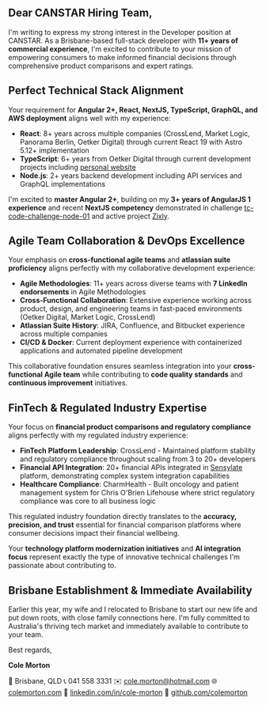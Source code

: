 ## Dear CANSTAR Hiring Team,

I'm writing to express my strong interest in the Developer position at CANSTAR. As a Brisbane-based full-stack developer with **11+ years of commercial experience**, I'm excited to contribute to your mission of empowering consumers to make informed financial decisions through comprehensive product comparisons and expert ratings.

## Perfect Technical Stack Alignment

Your requirement for **Angular 2+, React, NextJS, TypeScript, GraphQL, and AWS deployment** aligns well with my experience:

- **React**: 8+ years across multiple companies (CrossLend, Market Logic, Panorama Berlin, Oetker Digital) through current React 19 with Astro 5.12+ implementation
- **TypeScript**: 6+ years from Oetker Digital through current development projects including [personal website](https://colemorton.com)
- **Node.js**: 2+ years backend development including API services and GraphQL implementations

I'm excited to **master Angular 2+**, building on my **3+ years of AngularJS 1 experience** and recent **NextJS competency** demonstrated in challenge [tc-code-challenge-node-01](https://github.com/ColeMorton/tc-code-challenge-node-01) and active project [Zixly](https://github.com/ColeMorton/zixly).

## Agile Team Collaboration & DevOps Excellence

Your emphasis on **cross-functional agile teams** and **atlassian suite proficiency** aligns perfectly with my collaborative development experience:

- **Agile Methodologies**: 11+ years across diverse teams with **7 LinkedIn endorsements** in Agile Methodologies
- **Cross-Functional Collaboration**: Extensive experience working across product, design, and engineering teams in fast-paced environments (Oetker Digital, Market Logic, CrossLend)
- **Atlassian Suite History**: JIRA, Confluence, and Bitbucket experience across multiple companies
- **CI/CD & Docker**: Current deployment experience with containerized applications and automated pipeline development

This collaborative foundation ensures seamless integration into your **cross-functional Agile team** while contributing to **code quality standards** and **continuous improvement** initiatives.

## FinTech & Regulated Industry Expertise

Your focus on **financial product comparisons and regulatory compliance** aligns perfectly with my regulated industry experience:

- **FinTech Platform Leadership**: CrossLend - Maintained platform stability and regulatory compliance throughout scaling from 3 to 20+ developers
- **Financial API Integration**: 20+ financial APIs integrated in [Sensylate](https://github.com/colemorton/sensylate) platform, demonstrating complex system integration capabilities
- **Healthcare Compliance**: CharmHealth - Built oncology and patient management system for Chris O'Brien Lifehouse where strict regulatory compliance was core to all business logic

This regulated industry foundation directly translates to the **accuracy, precision, and trust** essential for financial comparison platforms where consumer decisions impact their financial wellbeing.

Your **technology platform modernization initiatives** and **AI integration focus** represent exactly the type of innovative technical challenges I'm passionate about contributing to.

## Brisbane Establishment & Immediate Availability

Earlier this year, my wife and I relocated to Brisbane to start our new life and put down roots, with close family connections here. I'm fully committed to Australia's thriving tech market and immediately available to contribute to your team.

Best regards,

**Cole Morton**

📍 Brisbane, QLD
📞 041 558 3331
✉️ cole.morton@hotmail.com
🌐 [colemorton.com](https://colemorton.com)
💼 [linkedin.com/in/cole-morton](https://www.linkedin.com/in/cole-morton-72300745/)
📂 [github.com/colemorton](https://github.com/colemorton)